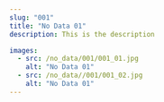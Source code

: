 ```yaml
---
slug: "001"
title: "No Data 01"
description: This is the description

images:
  - src: /no_data/001/001_01.jpg
    alt: "No Data 01"
  - src: /no_data//001/001_02.jpg
    alt: "No Data 01"
---
```

